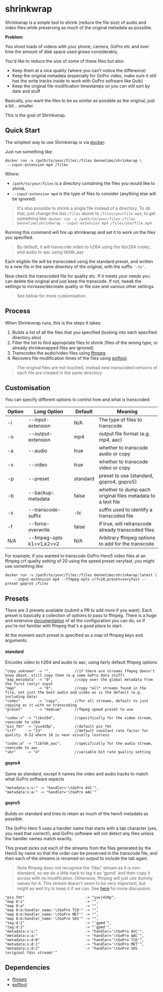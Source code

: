 # shrinkwrap

Shrinkwrap is a simple tool to shrink (reduce the file size) of audio and video files 
while preserving as much of the original metadata as possible.

**Problem**:

You shoot loads of videos with your phone, camera, GoPro etc and over time the amount
of disk space used grows considerably.

You'd like to reduce the size of some of these files but also:

 * Keep them at a nice quality (where you can't notice the difference)
 * Keep the original metadata (especially for GoPro video, make
 sure it still has the write tracks inside to work with GoPro software like Quik)
 * Keep the original file modification timestamps so you can still sort by date and stuff
 
Basically, you want the files to be as similar as possible as the original, just a bit...
smaller.

This is the goal of Shrinkwrap.

## Quick Start

The simplest way to use Shrinkwrap is via [docker](https://www.docker.com/get-started):

Just run something like:

```
docker run -v /path/to/your/files:/files bennetimo/shrinkwrap \
 --input-extension mp4 /files

```

Where:
 
 * `/path/to/your/files` is a directory containing the files you would like to shrink.
 * `--input-extension mp4` is the type of files to consider (anything else will be ignored)
 
> It's also possible to shrink a single file instead of a directory. To do that, just change the last `/files`
above to `/files/yourfile.mp4`, to get something like:
 `docker run -v /path/to/your/files:/files bennetimo/shrinkwrap --input-extension mp4 /files/yourfile.mp4`
 
Running this command will fire up shrinkwrap and set it to work on the files you specified. 

> By default, it will transcode video to h264 using the libx264 codec, and audio to 
aac using libfdk_aac

Each eligible file will be transcoded using the standard preset, and written to a new file in
the same directory of the original, with the suffix `'-tc'`. 

Now check the transcoded file for quality etc. If it meets your needs you can delete
the original and just keep the transcode. If not, tweak the settings to increase/decreate quality
or file size and various other settings.
  
> See below for more customisation.

## Process

When Shrinkwrap runs, this is the steps it takes:

 1. Builds a list of all the files that you specified (looking into each specified directory also)
 2. Filter the list to find appropriate files to shrink 
 (files of the wrong type, or already shrinkwrapped files are ignored)
 3. Transcodes the audio/video files using [ffmpeg](https://www.ffmpeg.org/) 
 4. Recovers file modification times of the files using [exiftool](https://www.sno.phy.queensu.ca/~phil/exiftool/)

> The original files are not touched, instead new transcoded versions of each
file are created in the same directory

## Customisation

You can specify different options to control how and what is transcoded:


| Option  | Long Option | Default       | Meaning           |
| ------- | ----------- | ------------- | ----------------- | 
| -i | --input-extension | N/A | The type of files to transcode |
| -o | --output-extension | mp4 | output file format (e.g. mp4, aac) |
| -a | --audio | true | whether to transcode audio or copy |
| -v | --video | true | whether to transcode video or copy |
| -p | --preset | standard | preset to use (standard, gopro4, gopro5) |
| -b | --backup-metadata | false | whether to dump each original files metadata to a text file |
| -s | --transcode-suffix | -tc | suffix used to identify a transcoded file |
| -f | --force-overwrite | false | if true, will retranscode already transcoded files |
| N/A | --fmpeg-opts k1=v1,k2=v2 | N/A | Arbitrary ffmpeg options to add for the transcode |

For example, if you wanted to transcode GoPro Hero5 video files at an ffmpeg
crf quality setting of 20 using the speed preset veryfast, you might use something like:

```
docker run -v /path/to/your/files:/files bennetimo/shrinkwrap:latest \
    --input-extension mp4 --ffmpeg-opts crf=20,preset=veryfast --preset gopro5 /files
```

## Presets

There are 3 presets available (submit a PR to add more if you want). Each preset is basically a collection
of options to pass to ffmpeg. There is a huge and extensive [documentation](https://www.ffmpeg.org/ffmpeg.html)
of all the configuration you can do, so if you're not familiar with ffmpeg that's a good place to start.
 
At the moment each preset is specified as a map of ffmpeg keys and arguments. 
 
#### standard

Encodes video to h264 and audio to aac, using fairly default ffmpeg options

```
"copy_unknown" -> "",           //if there are streams ffmpeg doesn't know about, still copy them (e.g some GoPro data stuff)
"map_metadata" -> "0",          //copy over the global metadata from the first (only) input
"map"          -> "0",          //copy *all* streams found in the file, not just the best audio and video as is the default (e.g. including data)
"codec"        -> "copy",       //for all streams, default to just copying as it with no transcoding
"preset"       -> "medium"      //fmpeg speed preset to use

"codec:v" -> "libx264",         //specifically for the video stream, reencode to x264
"pix_fmt" -> "yuv420p",         //default pix_fmt
"crf"     -> "23"               //default constant rate factor for quality. 0-52 where 18 is near visually lossless

"codec:a" -> "libfdk_aac",      //specifically for the audio stream, reencode to aac
"vbr"     -> "4"                //variable bit rate quality setting
```
 
#### gopro4

Same as standard, except it names the video and audio tracks to match what GoPro software expects

```
"metadata:s:v:" -> "handler='\tGoPro AVC'",
"metadata:s:a:" -> "handler='\tGoPro AAC'"
```

#### gopro5

Builds on standard and tries to retain as much of the hero5 metadata as possible. 

The GoPro Hero 5 uses a handler name that starts with a tab character (yes, you read that correct!), and GoPro
software will not detect any files unless the handler names match exactly.

This preset picks out each of the streams from the files generated by the Hero5 by name so that the order can
be preserved in the transcode file, and then each of the streams is renamed on output to include the tab again.

> Note ffmpeg does not recognise the 'fdsc' stream as it is non-standard, so we do a little hack to tag it as
'gpmd' and then copy it across with no modification. Otherwise, ffmpeg will just use dummy values for it. This
stream doesn't seem to be very important, but might as well try to keep it if we can. 
See [here](https://www.reddit.com/r/ffmpeg/comments/8qosoj/merging_raw_gpmd_as_metadata_stream/) for more discussion.

```
"pix_fmt"                            -> "yuvj420p",
"map 0:v"                            -> "",
"map 0:a"                            -> "",
"map 0:m:handler_name:'\tGoPro TCD'" -> "",
"map 0:m:handler_name:'\tGoPro MET'" -> "",
"map 0:m:handler_name:'\tGoPro SOS'" -> "",
"tag:d:1"                            -> "'gpmd'",
"tag:d:2"                            -> "'gpmd'",
"metadata:s:v:"                      -> "handler='\tGoPro AVC'",
"metadata:s:a:"                      -> "handler='\tGoPro AAC'",
"metadata:s:d:0"                     -> "handler='\tGoPro TCD'",
"metadata:s:d:1"                     -> "handler='\tGoPro MET'",
"metadata:s:d:2"                     -> "handler='\tGoPro SOS (original fdsc stream)'"
```
 

## Dependencies

 * [ffmpeg](https://www.ffmpeg.org/) 
 * [exiftool](https://www.sno.phy.queensu.ca/~phil/exiftool/)
